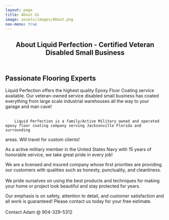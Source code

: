 ```yaml
---
layout: page
title: About Us
image: assets/images/About.png
nav-menu: true
---
```


<!-- Main -->
<div id="main" class="alt">

<!-- One -->
<section id="one">
	<div class="inner">
		<header class="major">
			<h1>About Liquid Perfection - Certified Veteran Disabled Small Business</h1>
		</header>

<!-- Content -->
<h2 id="content">Passionate Flooring Experts</h2>
<p>Liquid Perfection offers the highest quality Epoxy Floor Coating service available. Our veteran-owned service disabled small business has coated everything from large scale industrial warehouses all the way to your garage and man cave! <br /> <br /> </p>
		
		Liquid Perfection is a family/Active Military owned and operated epoxy floor coating company serving Jacksonville Florida and surrounding
areas.  Will travel for custom clients!

As a active military member in the United States Navy with 15 years of
honorable service, we take great pride in every job!

We are a licensed and insured company whose first priorities are providing our customers with qualities such as
honesty, punctuality, and cleanliness.
<br /><br />
We pride ourselves on using the best products and techniques for making your home or project look beautiful and stay protected for years.

Our emphasis is on safety, attention to detail, and customer satisfaction and all
work is guaranteed! Please contact us today for your free estimate.
<br /><br />
Contact Adam @ 904-329-5312
		

</div>
